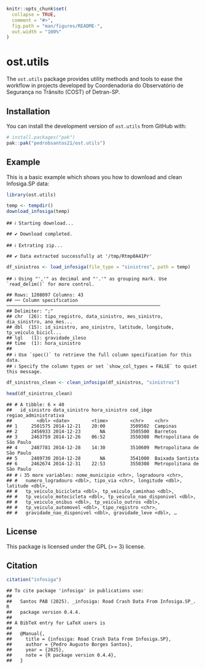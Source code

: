 
<!-- README.md is generated from README.Rmd. Please edit that file -->

``` r
knitr::opts_chunk$set(
  collapse = TRUE,
  comment = "#>",
  fig.path = "man/figures/README-",
  out.width = "100%"
)
```

# ost.utils

<!-- badges: start -->
<!-- badges: end -->

The `ost.utils` package provides utility methods and tools to ease the
workflow in projects developed by Coordenadoria do Observatório de
Segurança no Trânsito (COST) of Detran-SP.

## Installation

You can install the development version of `ost.utils` from GitHub with:

``` r
# install.packages("pak")
pak::pak("pedrobsantos21/ost.utils")
```

## Example

This is a basic example which shows you how to download and clean
Infosiga.SP data:

``` r
library(ost.utils)

temp <- tempdir()
download_infosiga(temp)
```

    ## ℹ Starting download...

    ## ✔ Download completed.

    ## ℹ Extrating zip...

    ## ✔ Data extracted successfully at '/tmp/Rtmp0A41Pr'

``` r
df_sinistros <- load_infosiga(file_type = "sinistros", path = temp)
```

    ## ℹ Using "','" as decimal and "'.'" as grouping mark. Use `read_delim()` for more control.

    ## Rows: 1208097 Columns: 43
    ## ── Column specification ────────────────────────────────────────────────────────
    ## Delimiter: ";"
    ## chr  (26): tipo_registro, data_sinistro, mes_sinistro, dia_sinistro, ano_mes...
    ## dbl  (15): id_sinistro, ano_sinistro, latitude, longitude, tp_veiculo_bicicl...
    ## lgl   (1): gravidade_ileso
    ## time  (1): hora_sinistro
    ## 
    ## ℹ Use `spec()` to retrieve the full column specification for this data.
    ## ℹ Specify the column types or set `show_col_types = FALSE` to quiet this message.

``` r
df_sinistros_clean <- clean_infosiga(df_sinistros, "sinistros")

head(df_sinistros_clean)
```

    ## # A tibble: 6 × 40
    ##   id_sinistro data_sinistro hora_sinistro cod_ibge regiao_administrativa     
    ##         <dbl> <date>        <time>        <chr>    <chr>                     
    ## 1     2501575 2014-12-21    20:00         3509502  Campinas                  
    ## 2     2456933 2014-12-23       NA         3505500  Barretos                  
    ## 3     2463759 2014-12-26    06:52         3550308  Metropolitana de São Paulo
    ## 4     2487781 2014-12-28    14:30         3510609  Metropolitana de São Paulo
    ## 5     2489730 2014-12-28       NA         3541000  Baixada Santista          
    ## 6     2462674 2014-12-31    22:53         3550308  Metropolitana de São Paulo
    ## # ℹ 35 more variables: nome_municipio <chr>, logradouro <chr>,
    ## #   numero_logradouro <dbl>, tipo_via <chr>, longitude <dbl>, latitude <dbl>,
    ## #   tp_veiculo_bicicleta <dbl>, tp_veiculo_caminhao <dbl>,
    ## #   tp_veiculo_motocicleta <dbl>, tp_veiculo_nao_disponivel <dbl>,
    ## #   tp_veiculo_onibus <dbl>, tp_veiculo_outros <dbl>,
    ## #   tp_veiculo_automovel <dbl>, tipo_registro <chr>,
    ## #   gravidade_nao_disponivel <dbl>, gravidade_leve <dbl>, …

## License

This package is licensed under the GPL (\>= 3) license.

## Citation

``` r
citation("infosiga")
```

    ## To cite package 'infosiga' in publications use:
    ## 
    ##   Santos PAB (2025). _infosiga: Road Crash Data From Infosiga.SP_. R
    ##   package version 0.4.4.
    ## 
    ## A BibTeX entry for LaTeX users is
    ## 
    ##   @Manual{,
    ##     title = {infosiga: Road Crash Data From Infosiga.SP},
    ##     author = {Pedro Augusto Borges Santos},
    ##     year = {2025},
    ##     note = {R package version 0.4.4},
    ##   }
